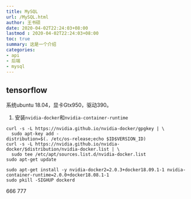 ```yaml
---
title: MySQL
url: /MySQL.html
author: 王书硕
date: 2020-04-02T22:24:03+08:00
lastmod : 2020-04-02T22:24:03+08:00
toc: true
summary: 这是一个介绍
categories:
- api
- 后端
- mysql
---
```

## tensorflow
系统ubuntu 18.04，显卡Gtx950，驱动390。 
1. 安装`nvidia-docker`和`nvidia-container-runtime`    
```shell
curl -s -L https://nvidia.github.io/nvidia-docker/gpgkey | \
  sudo apt-key add -
distribution=$(. /etc/os-release;echo $ID$VERSION_ID)
curl -s -L https://nvidia.github.io/nvidia-docker/$distribution/nvidia-docker.list | \
  sudo tee /etc/apt/sources.list.d/nvidia-docker.list
sudo apt-get update
```
```shell
sudo apt-get install -y nvidia-docker2=2.0.3+docker18.09.1-1 nvidia-container-runtime=2.0.0+docker18.08.1-1
sudo pkill -SIGHUP dockerd
```
666
777